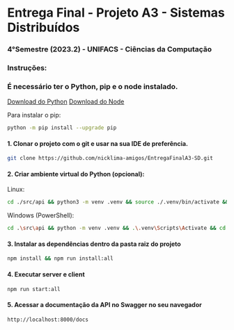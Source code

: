 <h1>Entrega Final - Projeto A3 - Sistemas Distribuídos</h1>

<h3>4°Semestre (2023.2) - UNIFACS - Ciências da Computação</h3>

<h3>Instruções:</h3>

<h3>É necessário ter o Python, pip e o node instalado.</h3>

[Download do Python](https://www.python.org/downloads/)
[Download do Node](https://nodejs.org/en)

Para instalar o pip:
```bash
python -m pip install --upgrade pip
```

<h4>1. Clonar o projeto com o git e usar na sua IDE de preferência.</h4>

```bash
git clone https://github.com/nicklima-amigos/EntregaFinalA3-SD.git
```

<h4>2. Criar ambiente virtual do Python (opcional):</h4>

Linux:

```bash
cd ./src/api && python3 -m venv .venv && source ./.venv/bin/activate && cd ../../
```

Windows (PowerShell):

```bash
cd .\src\api && python -m venv .venv && .\.venv\Scripts\Activate && cd ..\..\
```

<h4>3. Instalar as dependências dentro da pasta raiz do projeto </h4>

```bash
npm install && npm run install:all
```

<h4>4. Executar server e client </h4>

```bash
npm run start:all
```

<h4>5. Acessar a documentação da API no Swagger no seu navegador</h4>

```bash
http://localhost:8000/docs
```
